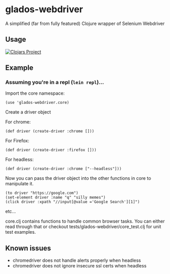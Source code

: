 # glados-webdriver

A simplified (far from fully featured) Clojure wrapper of Selenium Webdriver

## Usage
[![Clojars Project](https://img.shields.io/clojars/v/glados-webdriver.svg)](https://clojars.org/glados-webdriver)

## Example
### Assuming you're in a repl (`lein repl`)...

Import the core namespace:

`(use 'glados-webdriver.core)`

Create a driver object

For chrome:

`(def driver (create-driver :chrome []))`

For Firefox:

`(def driver (create-driver :firefox []))`

For headless:

`(def driver (create-driver :chrome ["--headless"]))`

Now you can pass the driver object into the other functions in core to manipulate it.

```
(to driver "https://google.com")
(set-element driver :name "q" "silly memes")
(click driver :xpath "//input[@value ='Google Search'][1]")
```

etc...

core.clj contains functions to handle common browser tasks. You can either read through that or checkout tests/glados-webdriver/core_test.clj for unit test examples.

## Known issues
- chromedriver does not handle alerts properly when headless
- chromedriver does not ignore insecure ssl certs when headless
